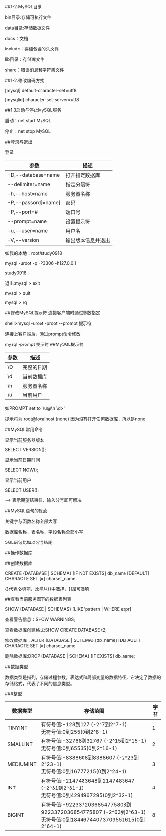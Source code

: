 ##1-2.MySQL目录

bin目录:存储可执行文件

data目录:存储数据文件

docs：文档

include：存储包含的头文件

lib目录：存储库文件

share：错误消息和字符集文件


##1-2.修改编码方式

[mysql] default-character-set=utf8

[mysqlid] character-set-server=utf8

##1.3启动与停止MySQL服务

启动：net start MySQL

停止：net stop MySQL

##登录与退出

登录

| 参数 | 描述 |
| ------ | ------ |
| -D,--database=name | 打开指定数据库 |
| --delimiter=name | 指定分隔符 |
| -h,--host=name | 服务器名称 |
| -P,--passord[=name] | 密码 |
| -P,--port=# | 端口号|
| --prompt=name | 设置提示符|
| -u,--user=name | 用户名|
| -V,--version | 输出版本信息并退出|

如我的本地：root/study0918

mysql -uroot -p -P3306 -h127.0.0.1

study0918

退出:mysql > exit

mysql > quit

mysql > \q

##修改MySQL提示符
连接客户端时通过参数指定

shell>mysql -uroot -proot --prompt 提示符

连接上客户端后，通过prompt命令修改

mysql>prompt 提示符
##MySQL提示符

| 参数 | 描述 |
| ------ | ------ |
| \D | 完整的日期 |
| \d | 当前数据库 |
| \h | 服务器名称 |
| \u | 当前用户 |

如PROMPT set to '\u@\h \d>'

提示将为 root@localhost (none) 因为没有打开任何数据库，所以是none

##MySQL常用命令

显示当前服务器版本

SELECT VERSION();

显示当前日期时间 

SELECT NOW();

显示当前用户

SELECT USER();

--> 表示期望结束符，输入分号即可解决

##MySQL语句的规范

关键字与函数名称全部大写

数据库名称，表名称，字段名称全部小写

SQL语句比如以分号结尾

##操作数据库

##创建数据库

CREATE {DATABASE | SCHEMA} [IF NOT EXISTS] db_name [DEFAULT] CHARACTE SET [=] charset_name

{}代表必填项，比如从{}中选择，[]是可选项

##查看当前服务器下的数据表列表

SHOW {DATABASE | SCHEMAS} [LIKE 'pattern | WHERE expr]

查看警告信息：SHOW WARNINGS;

查看数据库创建格式:SHOW CREATE DATABASE t2;

修改数据库：ALTER {DATABASE | SCHEMA} [db_name] [DEFAULT] CHARACTE SET [=] charset_name

删除数据库:DROP {DATABASE | SCHEMA} [IF EXISTS] db_name;

##数据类型 

数据类型是指列，存储过程参数，表达式和局部变量的数据特征，它决定了数据的存储格式，代表了不同的信息类型。

###整型

| 数据类型 | 存储范围 | 字节 |
| ------ | ------ | -----|
| TINYINT | 有符号值:-128到127 (-2^7到2^7-1)<br>无符号值:0到255(0到2^8-1) |1|
| SMALLINT | 有符号值:-32768到32767 (-2^15到2^15-1)<br>无符号值:0到65535(0到2^16-1) |2|
| MEDIUMINT | 有符号值:-8388608到8388607 (-2^23到2^23-1)<br>无符号值:0到16777215(0到2^24-1) |3|
| INT | 有符号值:-2147483648到2147483647 (-2^31到2^31-1)<br>无符号值:0到4294967295(0到2^32-1) |4|
| BIGINT | 有符号值:-9223372036854775808到9223372036854775807 (-2^63到2^63-1)<br>无符号值:0到18446744073709551615(0到2^64-1) |8|